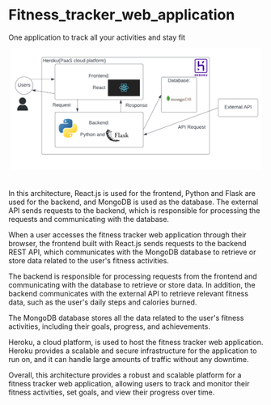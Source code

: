 # Fitness_tracker_web_application
One application to track all your activities and stay fit
<p align="center">
  <img src="Architecture_Diagram.png" alt="alt text" width="500" style="margin-bottom: 20px;" />
</p>
In this architecture, React.js is used for the frontend, Python and Flask are used for the backend, and MongoDB is used as the database. The external API sends requests to the backend, which is responsible for processing the requests and communicating with the database.

When a user accesses the fitness tracker web application through their browser, the frontend built with React.js sends requests to the backend REST API, which communicates with the MongoDB database to retrieve or store data related to the user's fitness activities.

The backend is responsible for processing requests from the frontend and communicating with the database to retrieve or store data. In addition, the backend communicates with the external API to retrieve relevant fitness data, such as the user's daily steps and calories burned.

The MongoDB database stores all the data related to the user's fitness activities, including their goals, progress, and achievements.

Heroku, a cloud platform, is used to host the fitness tracker web application. Heroku provides a scalable and secure infrastructure for the application to run on, and it can handle large amounts of traffic without any downtime.

Overall, this architecture provides a robust and scalable platform for a fitness tracker web application, allowing users to track and monitor their fitness activities, set goals, and view their progress over time.
